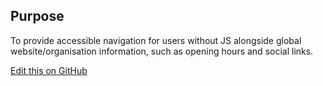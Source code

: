 ## Purpose

To provide accessible navigation for users without JS alongside global website/organisation information, such as opening hours and social links.

[Edit this on GitHub](https://github.com/wellcometrust/wellcomecollection.org/edit/master/common/views/components/Footer/README.md)
